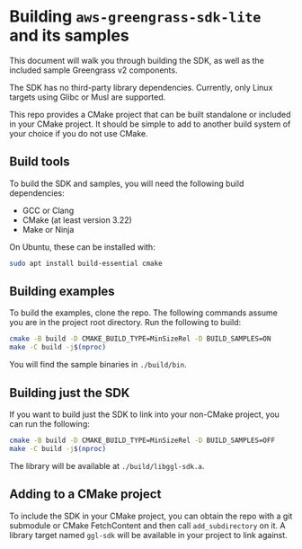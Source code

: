 # Building `aws-greengrass-sdk-lite` and its samples

This document will walk you through building the SDK, as well as the included
sample Greengrass v2 components.

The SDK has no third-party library dependencies. Currently, only Linux targets
using Glibc or Musl are supported.

This repo provides a CMake project that can be built standalone or included in
your CMake project. It should be simple to add to another build system of your
choice if you do not use CMake.

## Build tools

To build the SDK and samples, you will need the following build dependencies:

- GCC or Clang
- CMake (at least version 3.22)
- Make or Ninja

On Ubuntu, these can be installed with:

```sh
sudo apt install build-essential cmake
```

## Building examples

To build the examples, clone the repo. The following commands assume you are in
the project root directory. Run the following to build:

```sh
cmake -B build -D CMAKE_BUILD_TYPE=MinSizeRel -D BUILD_SAMPLES=ON
make -C build -j$(nproc)
```

You will find the sample binaries in `./build/bin`.

## Building just the SDK

If you want to build just the SDK to link into your non-CMake project, you can
run the following:

```sh
cmake -B build -D CMAKE_BUILD_TYPE=MinSizeRel -D BUILD_SAMPLES=OFF
make -C build -j$(nproc)
```

The library will be available at `./build/libggl-sdk.a`.

## Adding to a CMake project

To include the SDK in your CMake project, you can obtain the repo with a git
submodule or CMake FetchContent and then call `add_subdirectory` on it. A
library target named `ggl-sdk` will be available in your project to link
against.
